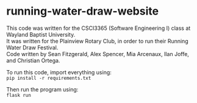 # running-water-draw-website
 
This code was written for the CSCI3365 (Software Engineering I) class at Wayland Baptist University.  
It was written for the Plainview Rotary Club, in order to run their Running Water Draw Festival.  
Code written by Sean Fitzgerald, Alex Spencer, Mia Arcenaux, Ilan Joffe, and Christian Ortega.   

To run this code, import everything using:  
```pip install -r requirements.txt```

Then run the program using:  
```flask run```